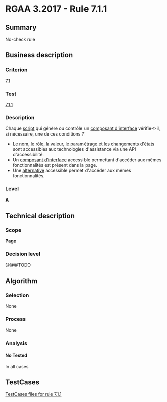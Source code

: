 # RGAA 3.2017 - Rule 7.1.1

## Summary
No-check rule


## Business description

### Criterion
[7.1](http://references.modernisation.gouv.fr/rgaa-accessibilite/criteres.html#crit-7-1)

### Test
[7.1.1](http://references.modernisation.gouv.fr/rgaa-accessibilite/criteres.html#test-7-1-1)

### Description
<div lang="fr">Chaque <a href="http://references.modernisation.gouv.fr/rgaa-accessibilite/glossaire.html#script">script</a> qui g&#xE9;n&#xE8;re ou contr&#xF4;le un <a href="http://references.modernisation.gouv.fr/rgaa-accessibilite/glossaire.html#composant-interface">composant d'interface</a> v&#xE9;rifie-t-il, si n&#xE9;cessaire, une de ces conditions&nbsp;? <ul><li><a href="http://references.modernisation.gouv.fr/rgaa-accessibilite/glossaire.html#le-nom-le-rle-la-valeur-le-paramtrage-et-les-changements-dtats">Le nom, le r&#xF4;le, la valeur, le param&#xE9;trage et les changements d'&#xE9;tats</a> sont accessibles aux technologies d'assistance via une API d'accessibilit&#xE9;.</li> <li>Un <a href="http://references.modernisation.gouv.fr/rgaa-accessibilite/glossaire.html#composant-interface">composant d'interface</a> accessible permettant d'acc&#xE9;der aux m&#xEA;mes fonctionnalit&#xE9;s est pr&#xE9;sent dans la page.</li> <li>Une <a href="http://references.modernisation.gouv.fr/rgaa-accessibilite/glossaire.html#alternative--script">alternative</a> accessible permet d'acc&#xE9;der aux m&#xEA;mes fonctionnalit&#xE9;s.</li> </ul></div>

### Level
**A**


## Technical description

### Scope
**Page**

### Decision level
@@@TODO


## Algorithm

### Selection
None

### Process
None

### Analysis

#### No Tested
In all cases


##  TestCases

[TestCases files for rule 7.1.1](https://github.com/Asqatasun/Asqatasun/tree/develop/rules/rules-rgaa3.2017/src/test/resources/testcases/rgaa32017/Rgaa32017Rule070101/)


